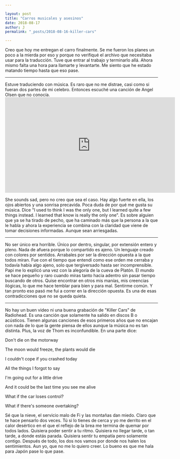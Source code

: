 ```yaml
---

layout: post
title: "Carros musicales y asesinos"
date: 2018-08-17
author: J
permalink: "_posts/2018-08-16-killer-cars" 

---
```


Creo que hoy me entregan el carro finalmente. Se me fueron los planes un poco a la mierda por eso y porque no verifiqué el archivo que necesitaba usar para la traducción. Tuve que entrar al trabajo y terminarlo allá. Ahora mismo falta una hora para llamarte y levantarte. Me siento que he estado matando tiempo hasta que eso pase.

***

Estuve traduciendo con música. Es raro que no me distrae, casi como si fueran dos partes de mi celebro. Entonces escuché una canción de Angel Olsen que no conocía. <iframe width="560" height="315" src="https://www.youtube.com/embed/rt5lbTYscy0" frameborder="0" allow="autoplay; encrypted-media" allowfullscreen></iframe> 

She sounds sad, pero no creo que sea el caso. Hay algo fuerte en ella, los ojos abiertos y una sonrisa precavida. Poca duda de por qué me gusta su música. Dice "I used to think I was the only one, but I learned quite a few things instead. I learned that know is really the only one". Es sobre alguien que ya se ha tirado de pecho, que ha caminado más que la persona a la que le habla y ahora la experiencia se combina con la claridad que viene de tomar decisiones informadas. Aunque sean arriesgadas. 

***

No ser único era horrible. Único por dentro, singular, por extensión entero y pleno. Nada de afuera porque lo compartido es ajeno. Un lenguaje creado con colores por sentidos. Arrabales por ser la dirección opuesta a la que todos miran. Fue con el tiempo que entendí como ese orden me cerraba y todavía había algo ajeno, solo que tergiversado hasta ser incomprensible. Papi me lo explicó una vez con la alegoría de la cueva de Platón. El mundo se hace pequeño y raro cuando miras tanto hacia adentro sin pasar tiempo buscando de otros. Quise encontrar en otros mis manías, mis creencias ilógicas, lo que me hace temblar para bien y para mal. Sentirme común. Y tan pronto eso pasó me fui a correr en la dirección opuesta. Es una de esas contradicciones que no se queda quieta. 



***

No hay un buen video ni una buena grabación de "Killer Cars" de Radiohead. Es una canción que solamente ha salido en discos B o acústicos. Tienen algunas canciones de esos primeros años que no encajan con nada de lo que la gente piensa de ellos aunque la música no es tan distinta. Plus, la voz de Thom es inconfundible. En una parte dice: 

Don't die on the motorway 

The moon would freeze, the plants would die

 I couldn't cope if you crashed today 

All the things I forgot to say 

I'm going out for a little drive 

And it could be the last time you see me alive 

What if the car loses control?

 What if there's someone overtaking?



Sé que la nieve, el servicio malo de Fi y las montañas dan miedo. Claro que te  hace pensarlo dos veces. Tú si lo tienes de cerca y yo me derrito en el calor desértico en el que el reflejo de la brea me termina de quemar por todos lados. Quisiera poder sentir a tu ritmo. Quisiera no llegar tarde, o tan tarde, a donde estás parada. Quisiera sentir tu empatía pero solamente contigo. Después de todo, los dos nos vamos por donde nos halen los sentimientos. Aun yo, que no me lo quiero creer. Lo bueno es que me hala para Japón pase lo que pase.  